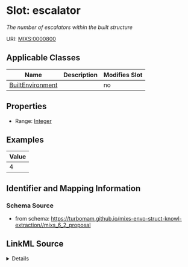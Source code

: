 # Slot: escalator


_The number of escalators within the built structure_



URI: [MIXS:0000800](https://w3id.org/mixs/0000800)



<!-- no inheritance hierarchy -->




## Applicable Classes

| Name | Description | Modifies Slot |
| --- | --- | --- |
[BuiltEnvironment](BuiltEnvironment.md) |  |  no  |







## Properties

* Range: [Integer](Integer.md)






## Examples

| Value |
| --- |
| 4 |

## Identifier and Mapping Information







### Schema Source


* from schema: https://turbomam.github.io/mixs-envo-struct-knowl-extraction//mixs_6_2_proposal




## LinkML Source

<details>
```yaml
name: escalator
description: The number of escalators within the built structure
title: escalator count
notes:
- count
examples:
- value: '4'
from_schema: https://turbomam.github.io/mixs-envo-struct-knowl-extraction//mixs_6_2_proposal
rank: 1000
slot_uri: MIXS:0000800
multivalued: false
alias: escalator
domain_of:
- BuiltEnvironment
range: integer
required: false
recommended: false

```
</details>